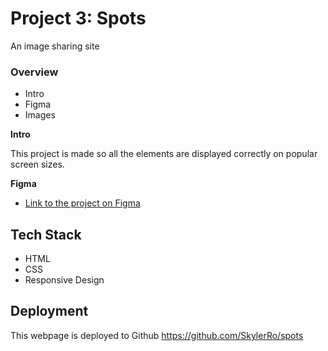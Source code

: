 # Project 3: Spots
An image sharing site

### Overview  

* Intro  
* Figma  
* Images  
  
**Intro**
  
This project is made so all the elements are displayed correctly on popular screen sizes. 
  
**Figma**  
  
* [Link to the project on Figma](https://www.figma.com/file/BBNm2bC3lj8QQMHlnqRsga/Sprint-3-Project-%E2%80%94-Spots?type=design&node-id=2%3A60&mode=design&t=afgNFybdorZO6cQo-1)
  
## Tech Stack
- HTML
- CSS
- Responsive Design

## Deployment

This webpage is deployed to Github
https://github.com/SkylerRo/spots

